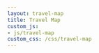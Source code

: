 ```yaml
---
layout: travel-map
title: Travel Map
custom_js:
- js/travel-map
custom_css: /css/travel-map
---
```

<div id="travel-map" style="width: 100%; height: 500px;"></div>
<script>
mapboxgl.accessToken = 'pk.eyJ1Ijoic2FtaGVybWVzIiwiYSI6ImNpbGxjeGhmYzVvMm52bm1jdmx0NmtvbXoifQ.uf5gBnnbU05bnaw7atDu9A';
var map = new mapboxgl.Map({
    container: 'travel-map',
    style: 'mapbox://styles/mapbox/streets-v9',
    zoom: 3,
    center: [-95.7129, 37.0902],
    scrollZoom: false,
});
</script>
